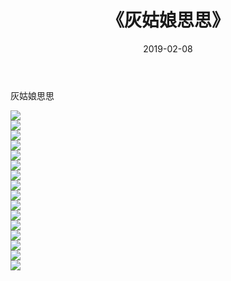 ﻿---
layout: post
title:  《灰姑娘思思》
date:   2019-02-08
img: http://pic.660000.xyz/1:down/唯美/2019/灰姑娘思思/000.jpg
categories: [美女, 清纯, 唯美]
---

灰姑娘思思

  ![](http://pic.660000.xyz/1:down/唯美/2019/灰姑娘思思/001.jpg) <br> ![](http://pic.660000.xyz/1:down/唯美/2019/灰姑娘思思/002.jpg) <br> ![](http://pic.660000.xyz/1:down/唯美/2019/灰姑娘思思/003.jpg) <br> ![](http://pic.660000.xyz/1:down/唯美/2019/灰姑娘思思/004.jpg) <br> ![](http://pic.660000.xyz/1:down/唯美/2019/灰姑娘思思/005.jpg) <br> ![](http://pic.660000.xyz/1:down/唯美/2019/灰姑娘思思/006.jpg) <br> ![](http://pic.660000.xyz/1:down/唯美/2019/灰姑娘思思/007.jpg) <br> ![](http://pic.660000.xyz/1:down/唯美/2019/灰姑娘思思/008.jpg) <br> ![](http://pic.660000.xyz/1:down/唯美/2019/灰姑娘思思/009.jpg) <br> ![](http://pic.660000.xyz/1:down/唯美/2019/灰姑娘思思/010.jpg) <br> ![](http://pic.660000.xyz/1:down/唯美/2019/灰姑娘思思/011.jpg) <br> ![](http://pic.660000.xyz/1:down/唯美/2019/灰姑娘思思/012.jpg) <br> ![](http://pic.660000.xyz/1:down/唯美/2019/灰姑娘思思/013.jpg) <br> ![](http://pic.660000.xyz/1:down/唯美/2019/灰姑娘思思/014.jpg) <br> ![](http://pic.660000.xyz/1:down/唯美/2019/灰姑娘思思/015.jpg) <br> ![](http://pic.660000.xyz/1:down/唯美/2019/灰姑娘思思/016.jpg) <br>
